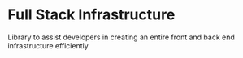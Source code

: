 # Full Stack Infrastructure
Library to assist developers in creating an entire front and back end infrastructure efficiently
